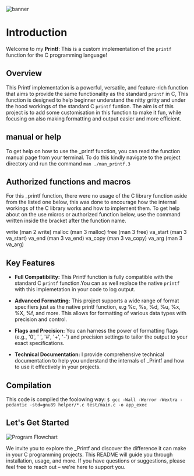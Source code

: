 ![banner](https://i.ibb.co/wBVknP0/Printf-banner-1.png)

# Introduction

Welcome to my **Printf**: This is a custom implementation of the `printf` function for the C programming language!

## Overview

This Printf implementation is a powerful, versatile, and feature-rich function that aims to provide the same functionality as the standard `printf` in C, This function is designed to help beginner understand the nitty gritty and under the hood workings of the standard C `printf` funtion.
The aim is of this project is to add some customisation in this function to make it fun, while focusing on also making formatting and output easier and more efficient.

## manual or help

To get help on how to use the _printf function, you can read the function manual page from your terminal.
To do this kindly navigate to the project directory and run the command `man ./man_printf.3`

## Authorized functions and macros

For this _printf function, there were no usage of the C library function aside from the listed one below, this was done to encourage how the internal workings of the C library works and how to implement them.
To get help about on the use micros or authorized function below, use the command written inside the bracket after the function name.

write (man 2 write)
malloc (man 3 malloc)
free (man 3 free)
va_start (man 3 va_start)
va_end (man 3 va_end)
va_copy (man 3 va_copy)
va_arg (man 3 va_arg)

## Key Features

- **Full Compatibility:** This Printf function is fully compatible with the standard C `printf` function.You can as well replace the native `printf` with this implemetation in your code to log output.

- **Advanced Formatting:** This project supports a wide range of format specifiers just as the native printf function, e.g  %c, %s, %d, %u, %x, %X, %f, and more.
This allows for formatting of various data types with precision and control.

- **Flags and Precision:** You can harness the power of formatting flags (e.g., '0', ' ', '#', '+', '-') and precision settings to tailor the output to your exact specifications.

- **Technical Documentation:** I provide comprehensive technical documentation to help you understand the internals of _Printf and how to use it effectively in your projects.

## Compilation

This code is compiled the foolowing way:
`$ gcc -Wall -Werror -Wextra -pedantic -std=gnu89 helper/*.c test/main.c -o app_exec`

## Let's Get Started

![Program Flowchart](https://i.ibb.co/xj75KSy/Printf-flowchar.png)

We invite you to explore the _Printf and discover the difference it can make in your C programming projects. This README will guide you through installation, usage, and more. If you have questions or suggestions, please feel free to reach out – we're here to support you.
